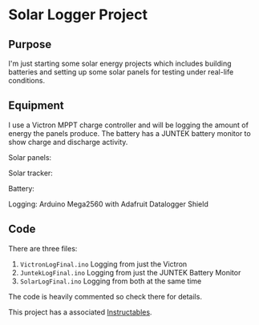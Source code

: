 # Solar Logger Project

## Purpose
I'm just starting some solar energy projects which includes building batteries and setting up some
solar panels for testing under real-life conditions.

## Equipment
I use a Victron MPPT charge controller and will be logging the amount of energy the panels produce.
The battery has a JUNTEK battery monitor to show charge and discharge activity.

Solar panels:

Solar tracker:

Battery:

Logging: Arduino Mega2560 with Adafruit Datalogger Shield

## Code
There are three files:
1. `VictronLogFinal.ino` Logging from just the Victron
2. `JuntekLogFinal.ino` Logging from just the JUNTEK Battery Monitor
3. `SolarLogFinal.ino` Logging from both at the same time

The code is heavily commented so check there for details.

This project has a associated [Instructables](https//www.instructables.com/member/jgschmidt/instructables/).
